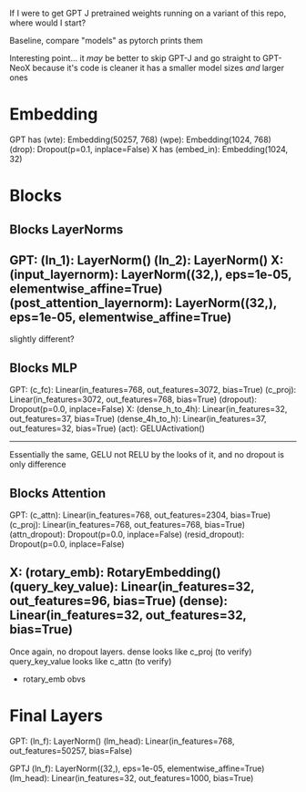 If I were to get GPT J pretrained weights running on a variant of this repo, where would I start?


Baseline, compare "models" as pytorch prints them










Interesting point... it *may* be better to skip GPT-J
and go straight to GPT-NeoX because it's code is cleaner
it has a smaller model sizes *and* larger ones












# Embedding
GPT has
    (wte): Embedding(50257, 768)
    (wpe): Embedding(1024, 768)
    (drop): Dropout(p=0.1, inplace=False)
X has
    (embed_in): Embedding(1024, 32)

# Blocks 
## Blocks LayerNorms
GPT:
(ln_1): LayerNorm()
(ln_2): LayerNorm()
X:
(input_layernorm): LayerNorm((32,), eps=1e-05, elementwise_affine=True)
(post_attention_layernorm): LayerNorm((32,), eps=1e-05, elementwise_affine=True)
---
slightly different?

## Blocks MLP
GPT:
(c_fc): Linear(in_features=768, out_features=3072, bias=True)
(c_proj): Linear(in_features=3072, out_features=768, bias=True)
(dropout): Dropout(p=0.0, inplace=False)
X:
(dense_h_to_4h): Linear(in_features=32, out_features=37, bias=True)
(dense_4h_to_h): Linear(in_features=37, out_features=32, bias=True)
(act): GELUActivation()

---
Essentially the same, GELU not RELU by the looks of it, and no dropout is only difference

## Blocks Attention
GPT:
    (c_attn): Linear(in_features=768, out_features=2304, bias=True)
    (c_proj): Linear(in_features=768, out_features=768, bias=True)
    (attn_dropout): Dropout(p=0.0, inplace=False)
    (resid_dropout): Dropout(p=0.0, inplace=False)

X:
    (rotary_emb): RotaryEmbedding()
    (query_key_value): Linear(in_features=32, out_features=96, bias=True)
    (dense): Linear(in_features=32, out_features=32, bias=True)
---
Once again, no dropout layers.
dense looks like c_proj (to verify)
query_key_value looks like c_attn (to verify)
+ rotary_emb obvs


# Final Layers
GPT:
(ln_f): LayerNorm()
(lm_head): Linear(in_features=768, out_features=50257, bias=False)

GPTJ
(ln_f): LayerNorm((32,), eps=1e-05, elementwise_affine=True)
(lm_head): Linear(in_features=32, out_features=1000, bias=True)






